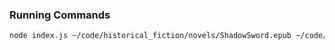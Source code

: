 ### Running Commands
```bash
node index.js ~/code/historical_fiction/novels/ShadowSword.epub ~/code/historical_fiction/text_version
```

